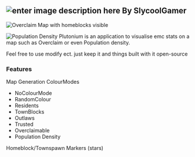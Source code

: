![enter image description here](https://media.discordapp.net/attachments/1283022044694577153/1283022059697471528/image.png?ex=66e17ae8&is=66e02968&hm=649da0f23603e97172e487bfdb63d733283902ce3314933bdd90c3ba5970b3e1&=&format=webp&quality=lossless&width=311&height=51)
By SlycoolGamer
---
![Overclaim Map with homeblocks visible](https://media.discordapp.net/attachments/1283022044694577153/1283023513623592972/image.png?ex=66e17c43&is=66e02ac3&hm=4a52e6134fe1feb31330107a83228fddab29a1ddd6f721901d292d3cb97d4b2f&=&format=webp&quality=lossless&width=1185&height=625)

![Population Density](https://media.discordapp.net/attachments/1283022044694577153/1283023967938023434/image.png?ex=66e17caf&is=66e02b2f&hm=1f983a6084e68d62b40590ffe411d2e4475d857a7a6084af49e211a68c0ebe29&=&format=webp&quality=lossless&width=1188&height=625)
Plutonium is an application to visualise emc stats on a map
such as Overclaim or even Population density.

Feel free to use modify ect. just keep it and things built with it open-source

### Features
Map Generation
ColourModes
 - NoColourMode
 - RandomColour
 - Residents
 - TownBlocks
 - Outlaws
 - Trusted
 - Overclaimable
 - Population Density
 
Homeblock/Townspawn Markers (stars)
